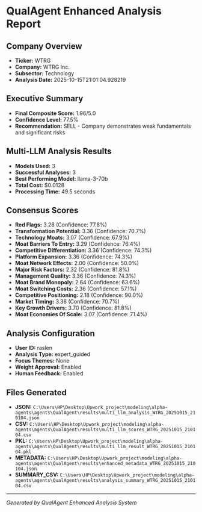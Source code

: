 # QualAgent Enhanced Analysis Report

## Company Overview
- **Ticker:** WTRG
- **Company:** WTRG Inc.
- **Subsector:** Technology
- **Analysis Date:** 2025-10-15T21:01:04.928219

## Executive Summary
- **Final Composite Score:** 1.96/5.0
- **Confidence Level:** 77.5%
- **Recommendation:** SELL - Company demonstrates weak fundamentals and significant risks

## Multi-LLM Analysis Results
- **Models Used:** 3
- **Successful Analyses:** 3
- **Best Performing Model:** llama-3-70b
- **Total Cost:** $0.0128
- **Processing Time:** 49.5 seconds

## Consensus Scores
- **Red Flags:** 3.28 (Confidence: 77.8%)
- **Transformation Potential:** 3.36 (Confidence: 70.7%)
- **Technology Moats:** 3.07 (Confidence: 67.9%)
- **Moat Barriers To Entry:** 3.29 (Confidence: 76.4%)
- **Competitive Differentiation:** 3.36 (Confidence: 74.3%)
- **Platform Expansion:** 3.36 (Confidence: 74.3%)
- **Moat Network Effects:** 2.00 (Confidence: 50.0%)
- **Major Risk Factors:** 2.32 (Confidence: 81.8%)
- **Management Quality:** 3.36 (Confidence: 74.3%)
- **Moat Brand Monopoly:** 2.64 (Confidence: 63.6%)
- **Moat Switching Costs:** 2.36 (Confidence: 57.1%)
- **Competitive Positioning:** 2.18 (Confidence: 90.0%)
- **Market Timing:** 3.36 (Confidence: 70.7%)
- **Key Growth Drivers:** 3.70 (Confidence: 81.8%)
- **Moat Economies Of Scale:** 3.07 (Confidence: 71.4%)

## Analysis Configuration
- **User ID:** raslen
- **Analysis Type:** expert_guided
- **Focus Themes:** None
- **Weight Approval:** Enabled
- **Human Feedback:** Enabled

## Files Generated
- **JSON:** `C:\Users\HP\Desktop\Upwork_project\modeling\alpha-agents\agents\QualAgent\results\multi_llm_analysis_WTRG_20251015_210104.json`
- **CSV:** `C:\Users\HP\Desktop\Upwork_project\modeling\alpha-agents\agents\QualAgent\results\multi_llm_scores_WTRG_20251015_210104.csv`
- **PKL:** `C:\Users\HP\Desktop\Upwork_project\modeling\alpha-agents\agents\QualAgent\results\multi_llm_result_WTRG_20251015_210104.pkl`
- **METADATA:** `C:\Users\HP\Desktop\Upwork_project\modeling\alpha-agents\agents\QualAgent\results\enhanced_metadata_WTRG_20251015_210104.json`
- **SUMMARY_CSV:** `C:\Users\HP\Desktop\Upwork_project\modeling\alpha-agents\agents\QualAgent\results\analysis_summary_WTRG_20251015_210104.csv`

---
*Generated by QualAgent Enhanced Analysis System*
